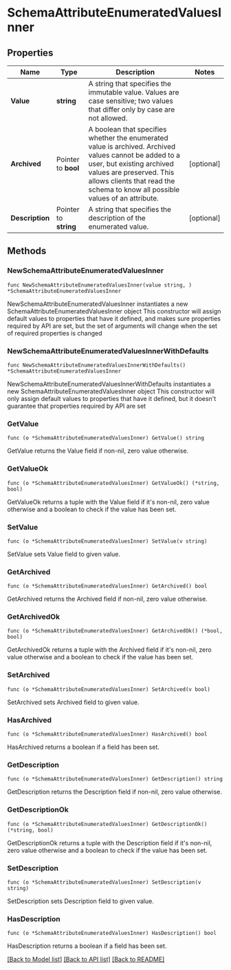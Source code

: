 # SchemaAttributeEnumeratedValuesInner

## Properties

Name | Type | Description | Notes
------------ | ------------- | ------------- | -------------
**Value** | **string** | A string that specifies the immutable value. Values are case sensitive; two values that differ only by case are not allowed. | 
**Archived** | Pointer to **bool** | A boolean that specifies whether the enumerated value is archived. Archived values cannot be added to a user, but existing archived values are preserved. This allows clients that read the schema to know all possible values of an attribute. | [optional] 
**Description** | Pointer to **string** | A string that specifies the description of the enumerated value. | [optional] 

## Methods

### NewSchemaAttributeEnumeratedValuesInner

`func NewSchemaAttributeEnumeratedValuesInner(value string, ) *SchemaAttributeEnumeratedValuesInner`

NewSchemaAttributeEnumeratedValuesInner instantiates a new SchemaAttributeEnumeratedValuesInner object
This constructor will assign default values to properties that have it defined,
and makes sure properties required by API are set, but the set of arguments
will change when the set of required properties is changed

### NewSchemaAttributeEnumeratedValuesInnerWithDefaults

`func NewSchemaAttributeEnumeratedValuesInnerWithDefaults() *SchemaAttributeEnumeratedValuesInner`

NewSchemaAttributeEnumeratedValuesInnerWithDefaults instantiates a new SchemaAttributeEnumeratedValuesInner object
This constructor will only assign default values to properties that have it defined,
but it doesn't guarantee that properties required by API are set

### GetValue

`func (o *SchemaAttributeEnumeratedValuesInner) GetValue() string`

GetValue returns the Value field if non-nil, zero value otherwise.

### GetValueOk

`func (o *SchemaAttributeEnumeratedValuesInner) GetValueOk() (*string, bool)`

GetValueOk returns a tuple with the Value field if it's non-nil, zero value otherwise
and a boolean to check if the value has been set.

### SetValue

`func (o *SchemaAttributeEnumeratedValuesInner) SetValue(v string)`

SetValue sets Value field to given value.


### GetArchived

`func (o *SchemaAttributeEnumeratedValuesInner) GetArchived() bool`

GetArchived returns the Archived field if non-nil, zero value otherwise.

### GetArchivedOk

`func (o *SchemaAttributeEnumeratedValuesInner) GetArchivedOk() (*bool, bool)`

GetArchivedOk returns a tuple with the Archived field if it's non-nil, zero value otherwise
and a boolean to check if the value has been set.

### SetArchived

`func (o *SchemaAttributeEnumeratedValuesInner) SetArchived(v bool)`

SetArchived sets Archived field to given value.

### HasArchived

`func (o *SchemaAttributeEnumeratedValuesInner) HasArchived() bool`

HasArchived returns a boolean if a field has been set.

### GetDescription

`func (o *SchemaAttributeEnumeratedValuesInner) GetDescription() string`

GetDescription returns the Description field if non-nil, zero value otherwise.

### GetDescriptionOk

`func (o *SchemaAttributeEnumeratedValuesInner) GetDescriptionOk() (*string, bool)`

GetDescriptionOk returns a tuple with the Description field if it's non-nil, zero value otherwise
and a boolean to check if the value has been set.

### SetDescription

`func (o *SchemaAttributeEnumeratedValuesInner) SetDescription(v string)`

SetDescription sets Description field to given value.

### HasDescription

`func (o *SchemaAttributeEnumeratedValuesInner) HasDescription() bool`

HasDescription returns a boolean if a field has been set.


[[Back to Model list]](../README.md#documentation-for-models) [[Back to API list]](../README.md#documentation-for-api-endpoints) [[Back to README]](../README.md)



